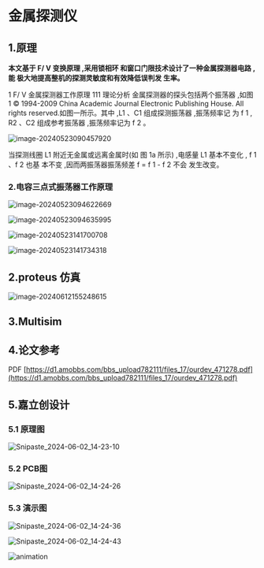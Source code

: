 # 金属探测仪

## 1.原理

**本文基于 F/ V 变换原理 ,采用锁相环 和窗口门限技术设计了一种金属探测器电路 ,能 极大地提高整机的探测灵敏度和有效降低误判发 生率。**

1 F/ V 金属探测器工作原理 111 理论分析 金属探测器的探头包括两个振荡器 ,如图 1 © 1994-2009 China Academic Journal Electronic Publishing House. All rights reserved.如图一所示。其中 ,L1 、C1 组成探测振荡器 ,振荡频率记 为 f 1 , R2 、C2 组成参考振荡器 ,振荡频率记为 f 2 。

![image-20240523090457920](C:\Users\user1\AppData\Roaming\Typora\typora-user-images\image-20240523090457920.png)

当探测线圈 L1 附近无金属或远离金属时(如 图 1a 所示) ,电感量 L1 基本不变化 , f 1 、f 2 也基 本不变 ,因而两振荡器振荡频差 f = f 1 - f 2 不会 发生改变。



### 2.电容三点式振荡器工作原理

![image-20240523094622669](C:\Users\user1\AppData\Roaming\Typora\typora-user-images\image-20240523094622669.png)

![image-20240523094635995](C:\Users\user1\AppData\Roaming\Typora\typora-user-images\image-20240523094635995.png)

![image-20240523141700708](C:\Users\user1\AppData\Roaming\Typora\typora-user-images\image-20240523141700708.png)

![image-20240523141734318](C:\Users\user1\AppData\Roaming\Typora\typora-user-images\image-20240523141734318.png)

## 2.**proteus 仿真**



![image-20240612155248615](C:\Users\user1\AppData\Roaming\Typora\typora-user-images\image-20240612155248615.png)

## 3.Multisim

## 4.论文参考

PDF [https://d1.amobbs.com/bbs_upload782111/files_17/ourdev_471278.pdf](https://d1.amobbs.com/bbs_upload782111/files_17/ourdev_471278.pdf)



## 5.嘉立创设计

### 5.1 原理图

![Snipaste_2024-06-02_14-23-10](D:\实训课项目\22180210-王泽万-项目七-金属探测仪\Snipaste_2024-06-02_14-23-10.png)



### 5.2 PCB图

![Snipaste_2024-06-02_14-24-26](D:\实训课项目\22180210-王泽万-项目七-金属探测仪\Snipaste_2024-06-02_14-24-26.png)



### 5.3 演示图



![Snipaste_2024-06-02_14-24-36](D:\实训课项目\22180210-王泽万-项目七-金属探测仪\Snipaste_2024-06-02_14-24-36.png)

![Snipaste_2024-06-02_14-24-43](D:\实训课项目\22180210-王泽万-项目七-金属探测仪\Snipaste_2024-06-02_14-24-43.png)

![animation](D:\实训课项目\22180210-王泽万-项目七-金属探测仪\animation.png)
